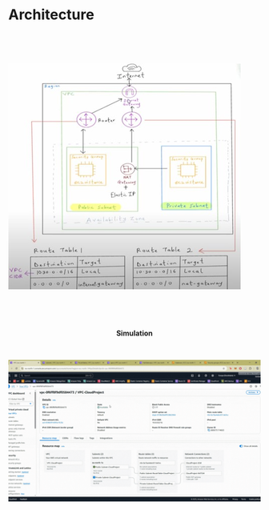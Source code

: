 # <p><b>Architecture</b></p><br>

![Image Description](Picture1.jpg)

<br>

<br><p align="center"><b>Simulation</b></p><br>

![Lex Demo](gif/gif.gif)

